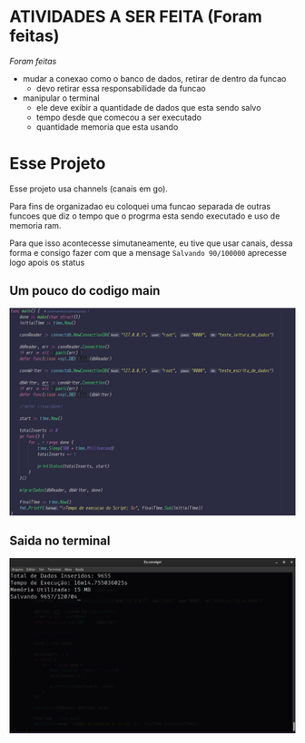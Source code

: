 # ATIVIDADES A SER FEITA (Foram feitas)
*Foram feitas*
- mudar a conexao como o banco de dados, retirar de dentro da funcao 
  - devo retirar essa responsabilidade da funcao
- manipular o terminal 
  - ele deve exibir a quantidade de dados que esta sendo salvo
  - tempo desde que comecou a ser executado
  - quantidade memoria que esta usando

# Esse Projeto
Esse projeto usa channels (canais em go).

Para fins de organizadao eu coloquei uma funcao separada de outras funcoes que diz o tempo que o progrma esta sendo executado e uso de memoria ram.

Para que isso acontecesse simutaneamente, eu tive que usar canais, dessa forma e consigo fazer com que a mensage `Salvando 90/100000` aprecesse logo apois os status


## Um pouco do codigo main

![](/img/codigo.png)

## Saida no terminal
![](/img/terminal.png)